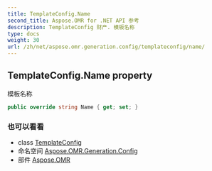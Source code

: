```yaml
---
title: TemplateConfig.Name
second_title: Aspose.OMR for .NET API 参考
description: TemplateConfig 财产. 模板名称
type: docs
weight: 30
url: /zh/net/aspose.omr.generation.config/templateconfig/name/
---
```

## TemplateConfig.Name property

模板名称

```csharp
public override string Name { get; set; }
```

### 也可以看看

* class [TemplateConfig](../)
* 命名空间 [Aspose.OMR.Generation.Config](../../templateconfig/)
* 部件 [Aspose.OMR](../../../)


